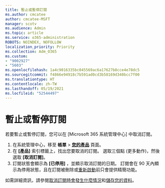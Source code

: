 ```yaml
---
title: 暫止或暫停訂閱
ms.author: cmcatee
author: cmcatee-MSFT
manager: scotv
ms.audience: Admin
ms.topic: article
ms.service: o365-administration
ROBOTS: NOINDEX, NOFOLLOW
localization_priority: Priority
ms.collection: Adm_O365
ms.custom:
- "9002927"
- "5603"
ms.openlocfilehash: 1a4c9016335bc045569ac6a17627b8cce4e78dc5
ms.sourcegitcommit: f4866e94918c7b591ad0cd3b58169d340bcc7f00
ms.translationtype: HT
ms.contentlocale: zh-TW
ms.lasthandoff: 05/19/2021
ms.locfileid: "52544497"
---
```

# <a name="suspend-or-pause-a-subscription"></a>暫止或暫停訂閱

若要暫止或暫停訂閱，您可以在 [Microsoft 365 系統管理中心] 中取消訂閱。

1. 在系統管理中心，移至 **帳單** > **[您的產品](https://go.microsoft.com/fwlink/p/?linkid=842054)** 頁面。
2. 在 **[產品]** 索引標籤上，找出您要取消的訂閱。 選取三個點 (更多動作)，然後選取 **[取消訂閱]**。
3. 訂閱狀態會顯示為 **[已停用]** ，並顯示取消訂閱的日期。 訂閱會在 90 天內顯示為停用狀態，且在訂閱被刪除或[重新啟動](/microsoft-365/commerce/subscriptions/reactivate-your-subscription)前只會提供精簡功能。

如需詳細資訊，請參閱[取消訂閱時會發生什麼情況](/microsoft-365/commerce/subscriptions/cancel-your-subscription#what-happens-when-you-cancel-a-subscription)和[儲存您的資料](/microsoft-365/commerce/subscriptions/cancel-your-subscription#save-your-data)。
